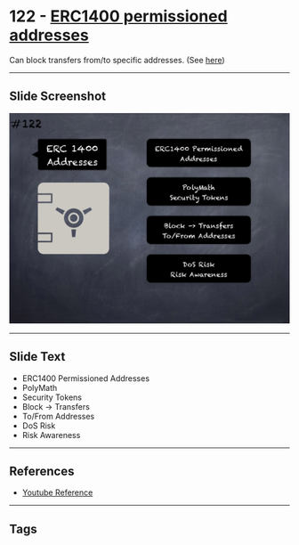 # 122 - [ERC1400 permissioned addresses](ERC1400%20permissioned%20addresses.md)
Can block transfers from/to specific addresses. (See [here](https://gist.github.com/shayanb/cd495e23c7cf1a8b269f8ce7fd198538#file-token_checklist-md))
___
## Slide Screenshot
![0122.png](../../images/5.Pitfalls%20and%20Best%20Practices%20201/122.png)
___
## Slide Text
- ERC1400 Permissioned Addresses
- PolyMath
- Security Tokens
- Block -> Transfers
- To/From Addresses
- DoS Risk
- Risk Awareness
___
## References
- [Youtube Reference](https://youtu.be/HqHo1jKUnmU?t=72)
___
## Tags